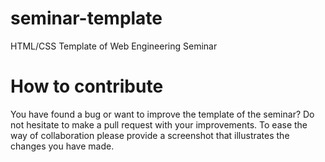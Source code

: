 seminar-template
================

HTML/CSS Template of Web Engineering Seminar

# How to contribute

You have found a bug or want to improve the template of the seminar?
Do not hesitate to make a pull request with your improvements. To ease the way of collaboration please provide a screenshot that illustrates the changes you have made.
